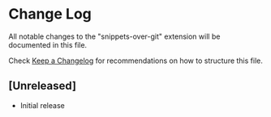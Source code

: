 # Change Log

All notable changes to the "snippets-over-git" extension will be documented in this file.

Check [Keep a Changelog](http://keepachangelog.com/) for recommendations on how to structure this file.

## [Unreleased]

- Initial release
